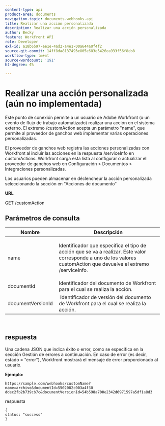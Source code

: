 ```yaml
---
content-type: api
product-area: documents
navigation-topic: documents-webhooks-api
title: Realizar una acción personalizada
description: Realizar una acción personalizada
author: Becky
feature: Workfront API
role: Developer
exl-id: a18b6b97-ee1e-4ad2-a4e1-00a644a0f4f2
source-git-commit: 14ff8da8137493e805e683e5426ea933f56f8eb8
workflow-type: tm+mt
source-wordcount: '191'
ht-degree: 4%

---
```



# Realizar una acción personalizada (aún no implementada)

Este punto de conexión permite a un usuario de Adobe Workfront (o un evento de flujo de trabajo automatizado) realizar una acción en el sistema externo. El extremo /customAction acepta un parámetro &quot;name&quot;, que permite al proveedor de ganchos web implementar varias operaciones personalizadas.

El proveedor de ganchos web registra las acciones personalizadas con Workfront al incluir las acciones en la respuesta /serviceInfo en customActions. Workfront carga esta lista al configurar o actualizar el proveedor de ganchos web en Configuración > Documentos > Integraciones personalizadas.

Los usuarios pueden almacenar en déclencheur la acción personalizada seleccionando la sección en &quot;Acciones de documento&quot;

**URL**

GET /customAction

## Parámetros de consulta

<table style="table-layout:auto"> 
 <col> 
 <col> 
 <thead> 
  <tr> 
   <th>Nombre </th> 
   <th>Descripción</th> 
  </tr> 
 </thead> 
 <tbody> 
  <tr> 
   <td> <p>name</p> </td> 
   <td> <p>Identificador que especifica el tipo de acción que se va a realizar. Este valor corresponde a uno de los valores customAction que devuelve el extremo /serviceInfo.</p> </td> 
  </tr> 
  <tr> 
   <td>documentId </td> 
   <td>Identificador del documento de Workfront para el cual se realiza la acción.</td> 
  </tr> 
  <tr> 
   <td>documentVersionId </td> 
   <td> Identificador de versión del documento de Workfront para el cual se realiza la acción.</td> 
  </tr> 
 </tbody> 
</table>

 

## respuesta

Una cadena JSON que indica éxito o error, como se especifica en la sección Gestión de errores a continuación. En caso de error (es decir, estado = &quot;error&quot;), Workfront mostrará el mensaje de error proporcionado al usuario.

**Ejemplo:**

```
https://sample.com/webhooks/customName?name=archive&documentId=5502082c003a4f30 ddec2fb2b739cb7c&documentVersionId=54b598a700e2342d6971597a5df1a8d3
```

respuesta

```
{
status: "success"
}
```
